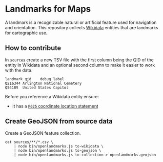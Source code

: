 # Landmarks for Maps

A landmark is a recognizable natural or artificial feature used for navigation and orientation.
This repository collects [Wikidata](https://www.wikidata.org/wiki/Q2319498) entities that
are landmarks for cartographic use.

## How to contribute

In `sources` create a new TSV file with the first column being the QID of the entity in Wikidata and an optional second column to make it easier to work with the data.

```
landmark_qid	debug_label
Q216344	Arlington National Cemetery
Q54109	United States Capitol
```

Before you reference a Wikidata entity ensure:
- It has a [`P625` coordinate location statement](https://www.wikidata.org/wiki/Property:P625)

## Create GeoJSON from source data

Create a GeoJSON feature collection.

```
cat sources/**/*.csv \
    | node bin/openlandmarks.js to-wikidata \
    | node bin/openlandmarks.js to-geojson \
    | node bin/openlandmarks.js to-collection > openlandmarks.geojson
```
